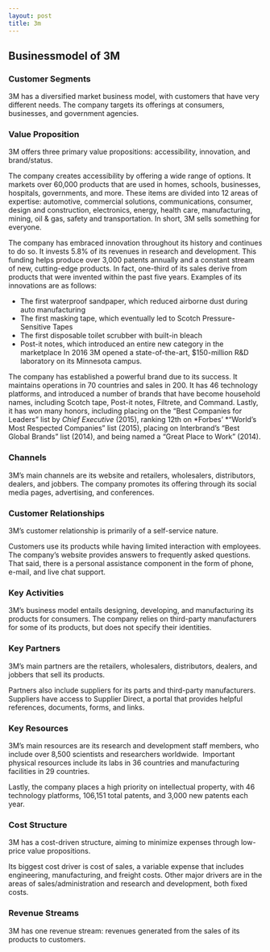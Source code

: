 ```yaml
---
layout: post
title: 3m
---
```


Businessmodel of 3M
--------------------

### Customer Segments

3M has a diversified market business model, with customers that have very different needs. The company targets its offerings at consumers, businesses, and government agencies.

### Value Proposition

3M offers three primary value propositions: accessibility, innovation, and brand/status.

The company creates accessibility by offering a wide range of options. It markets over 60,000 products that are used in homes, schools, businesses, hospitals, governments, and more. These items are divided into 12 areas of expertise: automotive, commercial solutions, communications, consumer, design and construction, electronics, energy, health care, manufacturing, mining, oil & gas, safety and transportation. In short, 3M sells something for everyone.

The company has embraced innovation throughout its history and continues to do so. It invests 5.8% of its revenues in research and development. This funding helps produce over 3,000 patents annually and a constant stream of new, cutting-edge products. In fact, one-third of its sales derive from products that were invented within the past five years. Examples of its innovations are as follows:

 * The first waterproof sandpaper, which reduced airborne dust during auto manufacturing
* The first masking tape, which eventually led to Scotch Pressure-Sensitive Tapes
* The first disposable toilet scrubber with built-in bleach
* Post-it notes, which introduced an entire new category in the marketplace
 In 2016 3M opened a state-of-the-art, $150-million R&D laboratory on its Minnesota campus.

The company has established a powerful brand due to its success. It maintains operations in 70 countries and sales in 200. It has 46 technology platforms, and introduced a number of brands that have become household names, including Scotch tape, Post-it notes, Filtrete, and Command. Lastly, it has won many honors, including placing on the “Best Companies for Leaders” list by *Chief Executive* (2015), ranking 12th on *Forbes’ *“World’s Most Respected Companies” list (2015), placing on Interbrand’s “Best Global Brands” list (2014), and being named a “Great Place to Work” (2014).

### Channels

3M’s main channels are its website and retailers, wholesalers, distributors, dealers, and jobbers. The company promotes its offering through its social media pages, advertising, and conferences.

### Customer Relationships

3M’s customer relationship is primarily of a self-service nature.

Customers use its products while having limited interaction with employees. The company’s website provides answers to frequently asked questions. That said, there is a personal assistance component in the form of phone, e-mail, and live chat support.

### Key Activities

3M’s business model entails designing, developing, and manufacturing its products for consumers. The company relies on third-party manufacturers for some of its products, but does not specify their identities.

### Key Partners

3M’s main partners are the retailers, wholesalers, distributors, dealers, and jobbers that sell its products.

Partners also include suppliers for its parts and third-party manufacturers. Suppliers have access to Supplier Direct, a portal that provides helpful references, documents, forms, and links.

### Key Resources

3M’s main resources are its research and development staff members, who include over 8,500 scientists and researchers worldwide.  Important physical resources include its labs in 36 countries and manufacturing facilities in 29 countries.

Lastly, the company places a high priority on intellectual property, with 46 technology platforms, 106,151 total patents, and 3,000 new patents each year.

### Cost Structure

3M has a cost-driven structure, aiming to minimize expenses through low-price value propositions.

Its biggest cost driver is cost of sales, a variable expense that includes engineering, manufacturing, and freight costs. Other major drivers are in the areas of sales/administration and research and development, both fixed costs.

### Revenue Streams

3M has one revenue stream: revenues generated from the sales of its products to customers.
